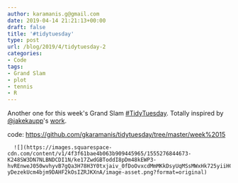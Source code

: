 ```yaml
---
author: karamanis.g@gmail.com
date: 2019-04-14 21:21:13+00:00
draft: false
title: '#tidytuesday'
type: post
url: /blog/2019/4/tidytuesday-2
categories:
- Code
tags:
- Grand Slam
- plot
- tennis
- R
---
```


Another one for this week's Grand Slam [#TidyTuesday](https://mobile.twitter.com/hashtag/TidyTuesday?src=hashtag_click). Totally inspired by [@jakekaupp](https://twitter.com/jakekaupp)'s [work](https://twitter.com/jakekaupp/status/1116756586729439236).

code: https://github.com/gkaramanis/tidytuesday/tree/master/week%2015  
  



  
      ![](https://images.squarespace-cdn.com/content/v1/4f3f61bae4b063b909445965/1555276844673-K248SW3DN7NLBNDCDI1N/ke17ZwdGBToddI8pDm48kEWP3-hvREnweJ050wvhyvB7gQa3H78H3Y0txjaiv_0fDoOvxcdMmMKkDsyUqMSsMWxHk725yiiHCCLfrh8O1z5QPOohDIaIeljMHgDF5CVlOqpeNLcJ80NK65_fV7S1UZ8v_8xPaFXnubzXJlS3wYyrY1kxbt3bHny-yDezekUcm4bjm9DAHF2kOsIZRJKXnA/image-asset.png?format=original)


